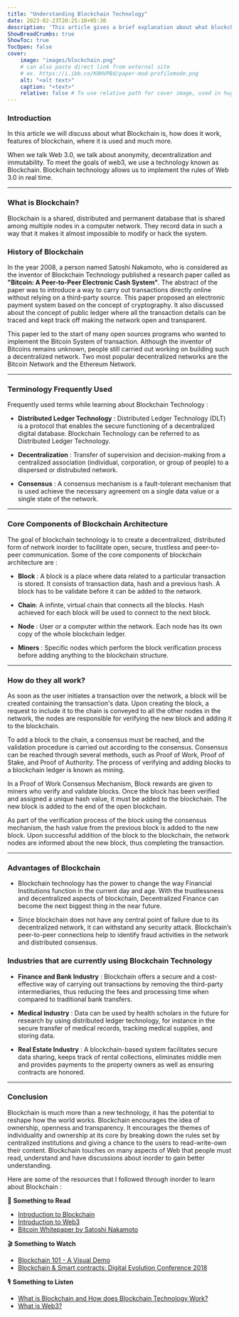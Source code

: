 ```yaml
---
title: "Understanding Blockchain Technology"
date: 2023-02-23T20:25:10+05:30
description: 'This article gives a brief explanation about what blockchain technology is about, architecture of blockchain, and advantages of blockchain.'
ShowBreadCrumbs: true
ShowToc: true
TocOpen: false
cover:
    image: "images/blockchain.png"
    # can also paste direct link from external site
    # ex. https://i.ibb.co/K0HVPBd/paper-mod-profilemode.png
    alt: "<alt text>"
    caption: "<text>"
    relative: false # To use relative path for cover image, used in hugo Page-bundles
---
```

### Introduction
In this article we will discuss about what Blockchain is, how does it work, features of blockchain, where it is used and much more. 

When we talk Web 3.0, we talk about anonymity, decentralization and immutability. To meet the goals of web3, we use a technology known as Blockchain. Blockchain technology allows us to implement the rules of Web 3.0 in real time. 

---

### What is Blockchain?
Blockchain is a shared, distributed and permanent database that is shared among multiple nodes in a computer network. They record data in such a way that it makes it almost impossible to modify or hack the system.

### History of Blockchain
In the year 2008, a person named Satoshi Nakamoto, who is considered as the inventor of Blockchain Technology published a research paper called as **"Bitcoin: A Peer-to-Peer Electronic Cash System"**. The abstract of the paper was to introduce a way to carry out transactions directly online without relying on a third-party source. This paper proposed an electronic payment system based on the concept of cryptography. It also discussed about the concept of public ledger where all the transaction details can be traced and kept track off making the network open and transparent.

This paper led to the start of many open sources programs who wanted to implement the Bitcoin System of transaction. Although the inventor of Bitcoins remains unknown, people still carried out working on building such a decentralized network. Two most popular decentralized networks are the Bitcoin Network and the Ethereum Network. 

---

### Terminology Frequently Used
Frequently used terms while learning about Blockchain Technology :

- **Distributed Ledger Technology** : Distributed Ledger Technology (DLT) is a protocol that enables the secure functioning of a decentralized digital database. Blockchain Technology can be referred to as Distributed Ledger Technology.

- **Decentralization** : Transfer of supervision and decision-making from a centralized association (individual, corporation, or group of people) to a dispersed or distrubuted network.

- **Consensus** : A consensus mechanism is a fault-tolerant mechanism that is used achieve the necessary agreement on a single data value or a single state of the network. 

---
### Core Components of Blockchain Architecture

The goal of blockchain technology is to create a decentralized, distributed form of network inorder to facilitate open, secure, trustless and peer-to-peer communication. Some of the core components of blockchain architecture are : 

- **Block** : A block is a place where data related to a particular transaction is stored. It consists of transaction data, hash and a previous hash. A block has to be validate before it can be added to the network.

- **Chain**: A infinte, virtual chain that connects all the blocks. Hash achieved for each block will be used to connect to the next block.

- **Node** : User or a computer within the network. Each node has its own copy of the whole blockchain ledger.

- **Miners** : Specific nodes which perform the block verification process before adding anything to the blockchain structure.

---

### How do they all work?

As soon as the user initiates a transaction over the network, a block will be created containing the transaction's data. Upon creating the block, a request to include it to the chain is conveyed to all the other nodes in the network, the nodes are responsible for verifying the new block and adding it to the blockchain.

To add a block to the chain, a consensus must be reached, and the validation procedure is carried out according to the consensus. Consensus can be reached through several methods, such as Proof of Work, Proof of Stake, and Proof of Authority. The process of verifying and adding blocks to a blockchain ledger is known as mining. 

In a Proof of Work Consensus Mechanism, Block rewards are given to miners who verify and validate blocks. Once the block has been verified and assigned a unique hash value, it must be added to the blockchain. The new block is added to the end of the open blockchain.

As part of the verification process of the block using the consensus mechanism, the hash value from the previous block is added to the new block. Upon successful addition of the block to the blockchain, the network nodes are informed about the new block, thus completing the transaction.

---

### Advantages of Blockchain
- Blockchain technology has the power to change the way Financial Institutions function in the current day and age. With the trustlessness and decentralized aspects of blockchain, Decentralized Finance can become the next biggest thing in the near future.

- Since blockchain does not have any central point of failure due to its decentralized network, it can withstand any security attack. Blockchain’s peer-to-peer connections help to identify fraud activities in the network and distributed consensus. 

### Industries that are currently using Blockchain Technology
- **Finance and Bank Industry** : Blockchain offers a secure and a cost-effective way of carrying out transactions by removing the third-party intermediaries, thus reducing the fees and processing time when compared to traditional bank transfers. 

- **Medical Industry** : Data can be used by health scholars in the future for research by using distributed ledger technology, for instance in the secure transfer of medical records, tracking medical supplies, and storing data.

- **Real Estate Industry** : A blockchain-based system facilitates secure data sharing, keeps track of rental collections, eliminates middle men and provides payments to the property owners as well as ensuring contracts are honored.

---

### Conclusion

Blockchain is much more than a new technology, it has the potential to reshape how the world works. Blockchain encourages the idea of ownership, openness and transparency. It encourages the themes of individuality and ownership at its core by breaking down the rules set by centralized institutions and giving a chance to the users to read-write-own their content. Blockchain touches on many aspects of Web that people must read, understand and have discussions about inorder to gain better understanding.

Here are some of the resources that I followed through inorder to learn about Blockchain : 

📖 **Something to Read**
- [Introduction to Blockchain](https://brave.com/web3/intro-to-blockchain/#what-is-blockchain-technology)
- [Introduction to Web3](https://ethereum.org/en/web3/)
- [Bitcoin Whitepaper by Satoshi Nakamoto](https://bitcoin.org/bitcoin.pdf)

🎬 **Something to Watch**
- [Blockchain 101 - A Visual Demo](https://www.youtube.com/watch?v=_160oMzblY8)
- [Blockchain & Smart contracts: Digital Evolution Conference 2018](https://www.youtube.com/watch?v=HNCwbKAY7AM)

🎙️ **Something to Listen**
- [What is Blockchain and How does Blockchain Technology Work?](https://open.spotify.com/episode/4vQ9O9XMTYd1AFz0VxaWuj?si=sx2KlsLYQU-wh3gZRz8PDw)
- [What is Web3?](https://open.spotify.com/episode/64NTg3XeGAEMhSbHtsVdJm?si=6473175b17ec449b)